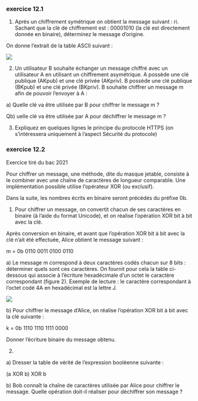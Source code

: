 ### exercice 12.1

1) Après un chiffrement symétrique on obtient la message suivant : ri. Sachant que la clé de chiffrement est : 00001010 (la clé est directement donnée en binaire), déterminez le message d’origine.

On donne l’extrait de la table ASCII suivant :

![](img/c12e_1.png)      

2) Un utilisateur B souhaite échanger un message chiffré avec un utilisateur A en utilisant un chiffrement asymétrique. A possède une clé publique (AKpub) et une clé privée (AKpriv). B possède une clé publique (BKpub) et une clé privée (BKpriv). B souhaite chiffrer un message m afin de pouvoir l’envoyer à A  :

a) Quelle clé va être utilisée par B pour chiffrer le message m ?

Qb) uelle clé va être utilisée par A pour déchiffrer le message m ?

3) Expliquez en  quelques  lignes le principe du protocole HTTPS (on s’intéressera uniquement à l’aspect Sécurité du protocole)

### exercice 12.2
Exercice tiré du bac 2021

Pour chiffrer un message, une méthode, dite du masque jetable, consiste à le combiner avec une chaîne de caractères de longueur comparable.
Une implémentation possible utilise l’opérateur XOR (ou exclusif).

Dans la suite, les nombres écrits en binaire seront précédés du préfixe 0b.

1) Pour chiffrer un message, on convertit chacun de ses caractères en binaire (à l’aide du format Unicode), et on réalise l’opération XOR bit à bit avec la clé.

Après conversion en binaire, et avant que l’opération XOR bit à bit avec la clé n’ait été effectuée, Alice obtient le message suivant :

m = 0b 0110 0011 0100 0110

a) Le message m correspond à deux caractères codés chacun sur 8 bits : déterminer quels sont ces caractères. On fournit pour cela la table ci-dessous qui associe à l’écriture hexadécimale d’un octet le caractère correspondant (figure 2). Exemple de lecture : le caractère correspondant à l’octet codé 4A en hexadécimal est la lettre J.
	
![](img/c12e_1.png)

b) Pour chiffrer le message d’Alice, on réalise l’opération XOR bit à bit avec la clé suivante :
 
k = 0b 1110 1110 1111 0000

Donner l’écriture binaire du message obtenu.

2)

a) Dresser la table de vérité de l’expression booléenne suivante :

(a XOR b) XOR b

b) Bob connaît la chaîne de caractères utilisée par Alice pour chiffrer le message. Quelle opération doit-il réaliser pour déchiffrer son message ?